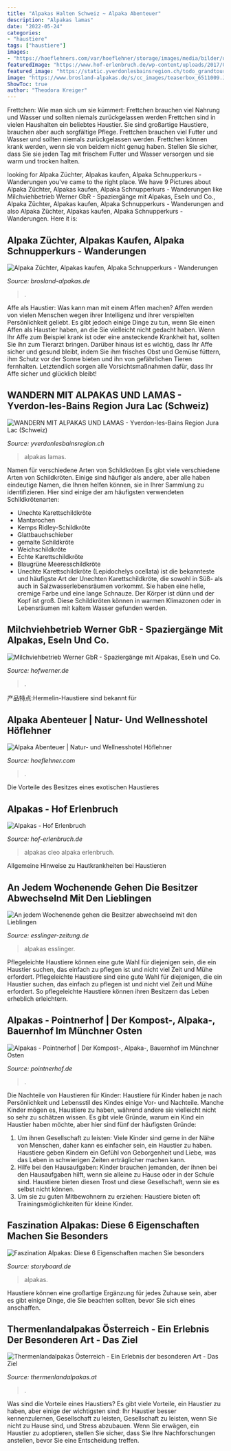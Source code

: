```yaml
---
title: "Alpakas Halten Schweiz ~ Alpaka Abenteuer"
description: "Alpakas lamas"
date: "2022-05-24"
categories:
- "haustiere"
tags: ["haustiere"]
images:
- "https://hoeflehners.com/var/hoeflehner/storage/images/media/bilder/unsortiert/alpakagehege/515804-1-ger-DE/Alpakagehege_medium.jpg"
featuredImage: "https://www.hof-erlenbruch.de/wp-content/uploads/2017/01/start_alpaka_icon.jpg"
featured_image: "https://static.yverdonlesbainsregion.ch/todo_grandtour.png?1621243820"
image: "https://www.brosland-alpakas.de/s/cc_images/teaserbox_6511009.JPG?t=1490600082"
ShowToc: true
author: "Theodora Kreiger"
---
```



Frettchen: Wie man sich um sie kümmert: Frettchen brauchen viel Nahrung und Wasser und sollten niemals zurückgelassen werden
Frettchen sind in vielen Haushalten ein beliebtes Haustier. Sie sind großartige Haustiere, brauchen aber auch sorgfältige Pflege. Frettchen brauchen viel Futter und Wasser und sollten niemals zurückgelassen werden. Frettchen können krank werden, wenn sie von beidem nicht genug haben. Stellen Sie sicher, dass Sie sie jeden Tag mit frischem Futter und Wasser versorgen und sie warm und trocken halten.

	

		
looking for Alpaka Züchter, Alpakas kaufen, Alpaka Schnupperkurs - Wanderungen you've came to the right place. We have 9 Pictures about Alpaka Züchter, Alpakas kaufen, Alpaka Schnupperkurs - Wanderungen like Milchviehbetrieb Werner GbR - Spaziergänge mit Alpakas, Eseln und Co., Alpaka Züchter, Alpakas kaufen, Alpaka Schnupperkurs - Wanderungen and also Alpaka Züchter, Alpakas kaufen, Alpaka Schnupperkurs - Wanderungen. Here it is:
		
    
## Alpaka Züchter, Alpakas Kaufen, Alpaka Schnupperkurs - Wanderungen

<img loading=lazy src="https://www.brosland-alpakas.de/s/cc_images/teaserbox_6511009.JPG?t=1490600082" onerror="this.onerror=null;this.src='https://tse3.mm.bing.net/th?id=OIP.gl167bSYFFCuqep4FnxAtQHaGK&amp;pid=15.1';" alt="Alpaka Züchter, Alpakas kaufen, Alpaka Schnupperkurs - Wanderungen">

_Source: brosland-alpakas.de_

>. 

	

Affe als Haustier: Was kann man mit einem Affen machen?
Affen werden von vielen Menschen wegen ihrer Intelligenz und ihrer verspielten Persönlichkeit geliebt. Es gibt jedoch einige Dinge zu tun, wenn Sie einen Affen als Haustier haben, an die Sie vielleicht nicht gedacht haben. Wenn Ihr Affe zum Beispiel krank ist oder eine ansteckende Krankheit hat, sollten Sie ihn zum Tierarzt bringen. Darüber hinaus ist es wichtig, dass Ihr Affe sicher und gesund bleibt, indem Sie ihm frisches Obst und Gemüse füttern, ihm Schutz vor der Sonne bieten und ihn von gefährlichen Tieren fernhalten. Letztendlich sorgen alle Vorsichtsmaßnahmen dafür, dass Ihr Affe sicher und glücklich bleibt!

    
## WANDERN MIT ALPAKAS UND LAMAS - Yverdon-les-Bains Region Jura Lac (Schweiz)

<img loading=lazy src="https://static.yverdonlesbainsregion.ch/todo_grandtour.png?1621243820" onerror="this.onerror=null;this.src='https://tse3.mm.bing.net/th?id=OIP.5h9NKU4-dSb1I6Ncv38KlgHaDt&amp;pid=15.1';" alt="WANDERN MIT ALPAKAS UND LAMAS - Yverdon-les-Bains Region Jura Lac (Schweiz)">

_Source: yverdonlesbainsregion.ch_

>alpakas lamas. 

	

Namen für verschiedene Arten von Schildkröten
Es gibt viele verschiedene Arten von Schildkröten. Einige sind häufiger als andere, aber alle haben eindeutige Namen, die Ihnen helfen können, sie in Ihrer Sammlung zu identifizieren. Hier sind einige der am häufigsten verwendeten Schildkrötenarten:
- Unechte Karettschildkröte
- Mantarochen
- Kemps Ridley-Schildkröte
- Glattbauchschieber
- gemalte Schildkröte
- Weichschildkröte
- Echte Karettschildkröte
- Blaugrüne Meeresschildkröte
 - Unechte Karettschildkröte (Lepidochelys ocellata) ist die bekannteste und häufigste Art der Unechten Karettschildkröte, die sowohl in Süß- als auch in Salzwasserlebensräumen vorkommt. Sie haben eine helle, cremige Farbe und eine lange Schnauze. Der Körper ist dünn und der Kopf ist groß. Diese Schildkröten können in warmen Klimazonen oder in Lebensräumen mit kaltem Wasser gefunden werden.

    
## Milchviehbetrieb Werner GbR - Spaziergänge Mit Alpakas, Eseln Und Co.

<img loading=lazy src="https://fotos.verwaltungsportal.de/seitengenerator/gross/das_sind_wir_-_tiere_-_alpakas.jpg" onerror="this.onerror=null;this.src='https://tse1.mm.bing.net/th?id=OIP.xwNd3lEXf5LXn1u4ncM5OAHaHO&amp;pid=15.1';" alt="Milchviehbetrieb Werner GbR - Spaziergänge mit Alpakas, Eseln und Co.">

_Source: hofwerner.de_

>. 

	

产品特点:Hermelin-Haustiere sind bekannt für

    
## Alpaka Abenteuer | Natur- Und Wellnesshotel Höflehner

<img loading=lazy src="https://hoeflehners.com/var/hoeflehner/storage/images/media/bilder/unsortiert/alpakagehege/515804-1-ger-DE/Alpakagehege_medium.jpg" onerror="this.onerror=null;this.src='https://tse3.mm.bing.net/th?id=OIP.4rPlwNRiQlQjwiNxN1O2DgHaFj&amp;pid=15.1';" alt="Alpaka Abenteuer | Natur- und Wellnesshotel Höflehner">

_Source: hoeflehner.com_

>. 

	

Die Vorteile des Besitzes eines exotischen Haustieres

    
## Alpakas - Hof Erlenbruch

<img loading=lazy src="https://www.hof-erlenbruch.de/wp-content/uploads/2017/01/start_alpaka_icon.jpg" onerror="this.onerror=null;this.src='https://tse2.mm.bing.net/th?id=OIP.m7ti-kLgzOuD83ZCb7o5NAAAAA&amp;pid=15.1';" alt="Alpakas - Hof Erlenbruch">

_Source: hof-erlenbruch.de_

>alpakas cleo alpaka erlenbruch. 

	

Allgemeine Hinweise zu Hautkrankheiten bei Haustieren

    
## An Jedem Wochenende Gehen Die Besitzer Abwechselnd Mit Den Lieblingen

<img loading=lazy src="https://www.esslinger-zeitung.de/media.media.d45987e9-dc95-4fd0-a004-a59df39bc20d.normalized.jpg" onerror="this.onerror=null;this.src='https://tse2.mm.bing.net/th?id=OIP.8Ca5HaagiwKOE4YszRxifQHaE3&amp;pid=15.1';" alt="An jedem Wochenende gehen die Besitzer abwechselnd mit den Lieblingen">

_Source: esslinger-zeitung.de_

>alpakas esslinger. 

	

Pflegeleichte Haustiere können eine gute Wahl für diejenigen sein, die ein Haustier suchen, das einfach zu pflegen ist und nicht viel Zeit und Mühe erfordert.
Pflegeleichte Haustiere sind eine gute Wahl für diejenigen, die ein Haustier suchen, das einfach zu pflegen ist und nicht viel Zeit und Mühe erfordert. So pflegeleichte Haustiere können ihren Besitzern das Leben erheblich erleichtern.

    
## Alpakas - Pointnerhof | Der Kompost-, Alpaka-, Bauernhof Im Münchner Osten

<img loading=lazy src="https://image.jimcdn.com/app/cms/image/transf/dimension=284x10000:format=jpg/path/se4980e50c6d8a3e1/image/ia453ba04b9673eb0/version/1534853938/toll-tier-alpaka-alpakas-alpakawanderung-vlies-wolle-scheren-flauschig-kulleraugen-dramaqueen-edel-münchen.jpg" onerror="this.onerror=null;this.src='https://tse3.mm.bing.net/th?id=OIP.DLh_b2VZp5fGus347tnVJAAAAA&amp;pid=15.1';" alt="Alpakas - Pointnerhof | Der Kompost-, Alpaka-, Bauernhof im Münchner Osten">

_Source: pointnerhof.de_

>. 

	

Die Nachteile von Haustieren für Kinder:
Haustiere für Kinder haben je nach Persönlichkeit und Lebensstil des Kindes einige Vor- und Nachteile. Manche Kinder mögen es, Haustiere zu haben, während andere sie vielleicht nicht so sehr zu schätzen wissen. Es gibt viele Gründe, warum ein Kind ein Haustier haben möchte, aber hier sind fünf der häufigsten Gründe:
1. Um ihnen Gesellschaft zu leisten: Viele Kinder sind gerne in der Nähe von Menschen, daher kann es einfacher sein, ein Haustier zu haben. Haustiere geben Kindern ein Gefühl von Geborgenheit und Liebe, was das Leben in schwierigen Zeiten erträglicher machen kann.
2. Hilfe bei den Hausaufgaben: Kinder brauchen jemanden, der ihnen bei den Hausaufgaben hilft, wenn sie alleine zu Hause oder in der Schule sind. Haustiere bieten diesen Trost und diese Gesellschaft, wenn sie es selbst nicht können.
3. Um sie zu guten Mitbewohnern zu erziehen: Haustiere bieten oft Trainingsmöglichkeiten für kleine Kinder.

    
## Faszination Alpakas: Diese 6 Eigenschaften Machen Sie Besonders

<img loading=lazy src="https://www.storyboard.de/site/assets/files/1565/seemagazin_alpakas_alpaca_mit_baby_3100px_72dpi.512x640.jpg" onerror="this.onerror=null;this.src='https://tse3.mm.bing.net/th?id=OIP.lL0xpcBNDFdqhCAtNOyEFgHaJQ&amp;pid=15.1';" alt="Faszination Alpakas: Diese 6 Eigenschaften machen Sie besonders">

_Source: storyboard.de_

>alpakas. 

	

Haustiere können eine großartige Ergänzung für jedes Zuhause sein, aber es gibt einige Dinge, die Sie beachten sollten, bevor Sie sich eines anschaffen.

    
## Thermenlandalpakas Österreich - Ein Erlebnis Der Besonderen Art - Das Ziel

<img loading=lazy src="http://www.thermenlandalpakas.at/s/cc_images/cache_2273124.png?t=1351102455" onerror="this.onerror=null;this.src='https://tse4.mm.bing.net/th?id=OIP.CK5G4fLYkUrfX-CbZgbCvQAAAA&amp;pid=15.1';" alt="Thermenlandalpakas Österreich - Ein Erlebnis der besonderen Art - Das Ziel">

_Source: thermenlandalpakas.at_

>. 

	

Was sind die Vorteile eines Haustiers?
Es gibt viele Vorteile, ein Haustier zu haben, aber einige der wichtigsten sind: Ihr Haustier besser kennenzulernen, Gesellschaft zu leisten, Gesellschaft zu leisten, wenn Sie nicht zu Hause sind, und Stress abzubauen. Wenn Sie erwägen, ein Haustier zu adoptieren, stellen Sie sicher, dass Sie Ihre Nachforschungen anstellen, bevor Sie eine Entscheidung treffen.


